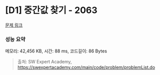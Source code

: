 # [D1] 중간값 찾기 - 2063 

[문제 링크](https://swexpertacademy.com/main/code/problem/problemDetail.do?contestProbId=AV5QPsXKA2UDFAUq) 

### 성능 요약

메모리: 42,456 KB, 시간: 88 ms, 코드길이: 86 Bytes



> 출처: SW Expert Academy, https://swexpertacademy.com/main/code/problem/problemList.do